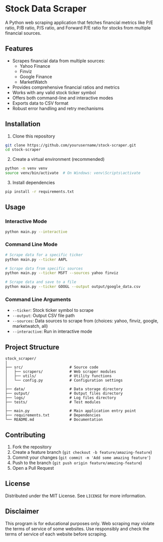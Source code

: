 # Stock Data Scraper

A Python web scraping application that fetches financial metrics like P/E ratio, P/B ratio, P/S ratio, and Forward P/E ratio for stocks from multiple financial sources.

## Features

- Scrapes financial data from multiple sources:
  - Yahoo Finance
  - Finviz
  - Google Finance
  - MarketWatch
- Provides comprehensive financial ratios and metrics
- Works with any valid stock ticker symbol
- Offers both command-line and interactive modes
- Exports data to CSV format
- Robust error handling and retry mechanisms

## Installation

1. Clone this repository
```bash
git clone https://github.com/yourusername/stock-scraper.git
cd stock-scraper
```

2. Create a virtual environment (recommended)
```bash
python -m venv venv
source venv/bin/activate  # On Windows: venv\Scripts\activate
```

3. Install dependencies
```bash
pip install -r requirements.txt
```

## Usage

### Interactive Mode

```bash
python main.py --interactive
```

### Command Line Mode

```bash
# Scrape data for a specific ticker
python main.py --ticker AAPL

# Scrape data from specific sources
python main.py --ticker MSFT --sources yahoo finviz

# Scrape data and save to a file
python main.py --ticker GOOGL --output output/google_data.csv
```

### Command Line Arguments

- `--ticker`: Stock ticker symbol to scrape
- `--output`: Output CSV file path
- `--sources`: Data sources to scrape from (choices: yahoo, finviz, google, marketwatch, all)
- `--interactive`: Run in interactive mode

## Project Structure

```
stock_scraper/
│
├── src/                     # Source code
│   ├── scrapers/            # Web scraper modules
│   ├── utils/               # Utility functions
│   └── config.py            # Configuration settings
│
├── data/                    # Data storage directory
├── output/                  # Output files directory
├── logs/                    # Log files directory
├── tests/                   # Test modules
│
├── main.py                  # Main application entry point
├── requirements.txt         # Dependencies
└── README.md                # Documentation
```

## Contributing

1. Fork the repository
2. Create a feature branch (`git checkout -b feature/amazing-feature`)
3. Commit your changes (`git commit -m 'Add some amazing feature'`)
4. Push to the branch (`git push origin feature/amazing-feature`)
5. Open a Pull Request

## License

Distributed under the MIT License. See `LICENSE` for more information.

## Disclaimer

This program is for educational purposes only. Web scraping may violate the terms of service of some websites. Use responsibly and check the terms of service of each website before scraping.